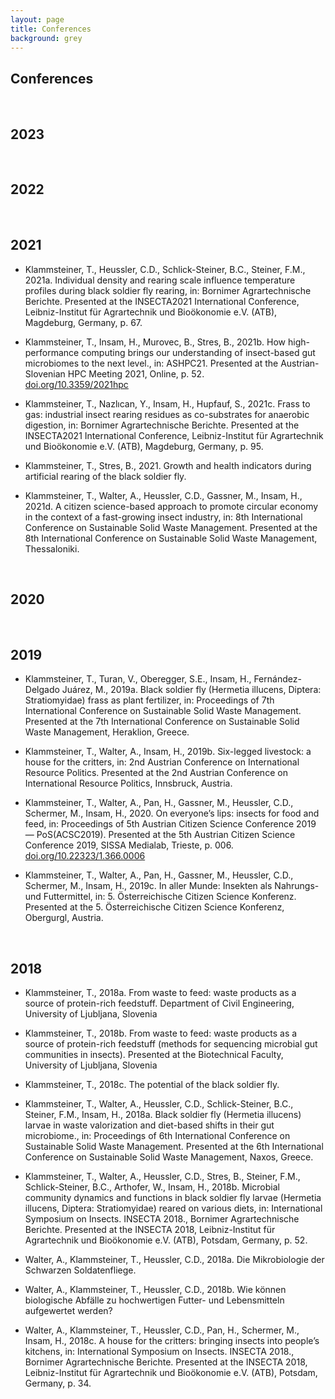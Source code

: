 ```yaml
---
layout: page
title: Conferences
background: grey
---
```


<div class="col-lg-12 text-center">
	<h2 class="section-heading text-uppercase">Conferences</h2>
</div>

<br>

## 2023


<br>

## 2022


<br>

## 2021

- Klammsteiner, T., Heussler, C.D., Schlick-Steiner, B.C., Steiner, F.M., 2021a. Individual density and rearing scale influence temperature profiles during black soldier fly rearing, in: Bornimer Agrartechnische Berichte. Presented at the INSECTA2021 International Conference, Leibniz-Institut für Agrartechnik und Bioökonomie e.V. (ATB), Magdeburg, Germany, p. 67.

- Klammsteiner, T., Insam, H., Murovec, B., Stres, B., 2021b. How high-performance computing brings our understanding of insect-based gut microbiomes to the next level., in: ASHPC21. Presented at the Austrian-Slovenian HPC Meeting 2021, Online, p. 52.  
[doi.org/10.3359/2021hpc](https://doi.org/10.3359/2021hpc)

- Klammsteiner, T., Nazlıcan, Y., Insam, H., Hupfauf, S., 2021c. Frass to gas: industrial insect rearing residues as co-substrates for anaerobic digestion, in: Bornimer Agrartechnische Berichte. Presented at the INSECTA2021 International Conference, Leibniz-Institut für Agrartechnik und Bioökonomie e.V. (ATB), Magdeburg, Germany, p. 95.

- Klammsteiner, T., Stres, B., 2021. Growth and health indicators during artificial rearing of the black soldier fly.

- Klammsteiner, T., Walter, A., Heussler, C.D., Gassner, M., Insam, H., 2021d. A citizen science-based approach to promote circular economy in the context of a fast-growing insect industry, in: 8th International Conference on Sustainable Solid Waste Management. Presented at the 8th International Conference on Sustainable Solid Waste Management, Thessaloniki.


<br>

## 2020


<br>

## 2019

- Klammsteiner, T., Turan, V., Oberegger, S.E., Insam, H., Fernández-Delgado Juárez, M., 2019a. Black soldier fly (Hermetia illucens, Diptera: Stratiomyidae) frass as plant fertilizer, in: Proceedings of 7th International Conference on Sustainable Solid Waste Management. Presented at the 7th International Conference on Sustainable Solid Waste Management, Heraklion, Greece.

- Klammsteiner, T., Walter, A., Insam, H., 2019b. Six-legged livestock: a house for the critters, in: 2nd Austrian Conference on International Resource Politics. Presented at the 2nd Austrian Conference on International Resource Politics, Innsbruck, Austria.

- Klammsteiner, T., Walter, A., Pan, H., Gassner, M., Heussler, C.D., Schermer, M., Insam, H., 2020. On everyone’s lips: insects for food and feed, in: Proceedings of 5th Austrian Citizen Science Conference 2019 — PoS(ACSC2019). Presented at the 5th Austrian Citizen Science Conference 2019, SISSA Medialab, Trieste, p. 006.  
[doi.org/10.22323/1.366.0006](https://doi.org/10.22323/1.366.0006)

- Klammsteiner, T., Walter, A., Pan, H., Gassner, M., Heussler, C.D., Schermer, M., Insam, H., 2019c. In aller Munde: Insekten als Nahrungs- und Futtermittel, in: 5. Österreichische Citizen Science Konferenz. Presented at the 5. Österreichische Citizen Science Konferenz, Obergurgl, Austria.


<br>

## 2018

- Klammsteiner, T., 2018a. From waste to feed: waste products as a source of protein-rich feedstuff. Department of Civil Engineering, University of Ljubljana, Slovenia

- Klammsteiner, T., 2018b. From waste to feed: waste products as a source of protein-rich feedstuff (methods for sequencing microbial gut communities in insects). Presented at the Biotechnical Faculty, University of Ljubljana, Slovenia

- Klammsteiner, T., 2018c. The potential of the black soldier fly.

- Klammsteiner, T., Walter, A., Heussler, C.D., Schlick-Steiner, B.C., Steiner, F.M., Insam, H., 2018a. Black soldier fly (Hermetia illucens) larvae in waste valorization and diet-based shifts in their gut microbiome., in: Proceedings of 6th International Conference on Sustainable Solid Waste Management. Presented at the 6th International Conference on Sustainable Solid Waste Management, Naxos, Greece.

- Klammsteiner, T., Walter, A., Heussler, C.D., Stres, B., Steiner, F.M., Schlick-Steiner, B.C., Arthofer, W., Insam, H., 2018b. Microbial community dynamics and functions in black soldier fly larvae (Hermetia illucens, Diptera: Stratiomyidae) reared on various diets, in: International Symposium on Insects. INSECTA 2018., Bornimer Agrartechnische Berichte. Presented at the INSECTA 2018, Leibniz-Institut für Agrartechnik und Bioökonomie e.V. (ATB), Potsdam, Germany, p. 52.

- Walter, A., Klammsteiner, T., Heussler, C.D., 2018a. Die Mikrobiologie der Schwarzen Soldatenfliege.

- Walter, A., Klammsteiner, T., Heussler, C.D., 2018b. Wie können biologische Abfälle zu hochwertigen Futter- und Lebensmitteln aufgewertet werden?

- Walter, A., Klammsteiner, T., Heussler, C.D., Pan, H., Schermer, M., Insam, H., 2018c. A house for the critters: bringing insects into people’s kitchens, in: International Symposium on Insects. INSECTA 2018., Bornimer Agrartechnische Berichte. Presented at the INSECTA 2018, Leibniz-Institut für Agrartechnik und Bioökonomie e.V. (ATB), Potsdam, Germany, p. 34.


<br>



